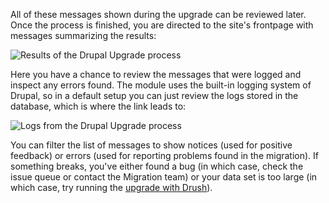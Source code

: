 All of these messages shown during the upgrade can be reviewed later. Once the process is finished, you are directed to the site's frontpage with messages summarizing the results:

![Results of the Drupal Upgrade process](https://www.drupal.org/files/DrupalUpgradeResults.png)

Here you have a chance to review the messages that were logged and inspect any errors found. The module uses the built-in logging system of Drupal, so in a default setup you can just review the logs stored in the database, which is where the link leads to:

![Logs from the Drupal Upgrade process](https://www.drupal.org/files/DrupalUpgradeLogs.png)

You can filter the list of messages to show notices (used for positive feedback) or errors (used for reporting problems found in the migration). If something breaks, you've either found a bug (in which case, check the issue queue or contact the Migration team) or your data set is too large (in which case, try running the [upgrade with Drush](https://www.drupal.org/docs/8/upgrade/upgrade-using-drush)).